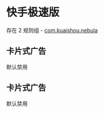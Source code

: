 # 快手极速版

存在 2 规则组 - [com.kuaishou.nebula](/src/apps/com.kuaishou.nebula.ts)

## 卡片式广告

默认禁用

## 卡片式广告

默认禁用

